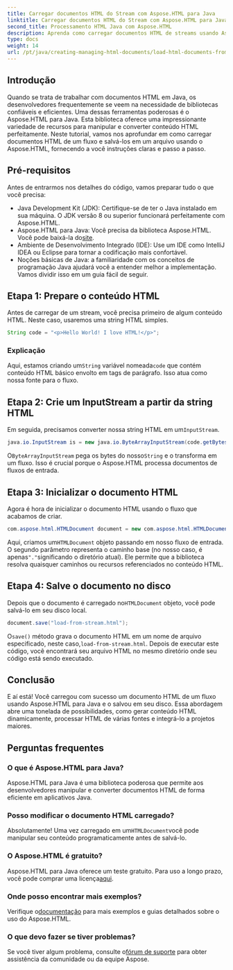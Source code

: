 ```yaml
---
title: Carregar documentos HTML do Stream com Aspose.HTML para Java
linktitle: Carregar documentos HTML do Stream com Aspose.HTML para Java
second_title: Processamento HTML Java com Aspose.HTML
description: Aprenda como carregar documentos HTML de streams usando Aspose.HTML para Java. Este guia fornece um tutorial passo a passo para manipulação HTML sem interrupções.
type: docs
weight: 14
url: /pt/java/creating-managing-html-documents/load-html-documents-from-stream/
---
```

## Introdução
Quando se trata de trabalhar com documentos HTML em Java, os desenvolvedores frequentemente se veem na necessidade de bibliotecas confiáveis e eficientes. Uma dessas ferramentas poderosas é o Aspose.HTML para Java. Esta biblioteca oferece uma impressionante variedade de recursos para manipular e converter conteúdo HTML perfeitamente. Neste tutorial, vamos nos aprofundar em como carregar documentos HTML de um fluxo e salvá-los em um arquivo usando o Aspose.HTML, fornecendo a você instruções claras e passo a passo.
## Pré-requisitos
Antes de entrarmos nos detalhes do código, vamos preparar tudo o que você precisa:
- Java Development Kit (JDK): Certifique-se de ter o Java instalado em sua máquina. O JDK versão 8 ou superior funcionará perfeitamente com Aspose.HTML.
-  Aspose.HTML para Java: Você precisa da biblioteca Aspose.HTML. Você pode baixá-la do[site](https://releases.aspose.com/html/java/).
- Ambiente de Desenvolvimento Integrado (IDE): Use um IDE como IntelliJ IDEA ou Eclipse para tornar a codificação mais confortável. 
- Noções básicas de Java: a familiaridade com os conceitos de programação Java ajudará você a entender melhor a implementação.
Vamos dividir isso em um guia fácil de seguir.
## Etapa 1: Prepare o conteúdo HTML
Antes de carregar de um stream, você precisa primeiro de algum conteúdo HTML. Neste caso, usaremos uma string HTML simples.
```java
String code = "<p>Hello World! I love HTML!</p>";
```
### Explicação
 Aqui, estamos criando um`String` variável nomeada`code` que contém conteúdo HTML básico envolto em tags de parágrafo. Isso atua como nossa fonte para o fluxo.
## Etapa 2: Crie um InputStream a partir da string HTML
 Em seguida, precisamos converter nossa string HTML em um`InputStream`.
```java
java.io.InputStream is = new java.io.ByteArrayInputStream(code.getBytes());
```

 O`ByteArrayInputStream` pega os bytes do nosso`String` e o transforma em um fluxo. Isso é crucial porque o Aspose.HTML processa documentos de fluxos de entrada.
## Etapa 3: Inicializar o documento HTML
Agora é hora de inicializar o documento HTML usando o fluxo que acabamos de criar.
```java
com.aspose.html.HTMLDocument document = new com.aspose.html.HTMLDocument(is, ".");
```

 Aqui, criamos um`HTMLDocument` objeto passando em nosso fluxo de entrada. O segundo parâmetro representa o caminho base (no nosso caso, é apenas`"."`significando o diretório atual). Ele permite que a biblioteca resolva quaisquer caminhos ou recursos referenciados no conteúdo HTML.
## Etapa 4: Salve o documento no disco
 Depois que o documento é carregado no`HTMLDocument` objeto, você pode salvá-lo em seu disco local.
```java
document.save("load-from-stream.html");
```

 O`save()` método grava o documento HTML em um nome de arquivo especificado, neste caso,`load-from-stream.html`. Depois de executar este código, você encontrará seu arquivo HTML no mesmo diretório onde seu código está sendo executado.
## Conclusão
E aí está! Você carregou com sucesso um documento HTML de um fluxo usando Aspose.HTML para Java e o salvou em seu disco. Essa abordagem abre uma tonelada de possibilidades, como gerar conteúdo HTML dinamicamente, processar HTML de várias fontes e integrá-lo a projetos maiores.

## Perguntas frequentes
### O que é Aspose.HTML para Java?
Aspose.HTML para Java é uma biblioteca poderosa que permite aos desenvolvedores manipular e converter documentos HTML de forma eficiente em aplicativos Java.
### Posso modificar o documento HTML carregado?
 Absolutamente! Uma vez carregado em um`HTMLDocument`você pode manipular seu conteúdo programaticamente antes de salvá-lo.
### O Aspose.HTML é gratuito?
 Aspose.HTML para Java oferece um teste gratuito. Para uso a longo prazo, você pode comprar uma licença[aqui](https://purchase.aspose.com/buy).
### Onde posso encontrar mais exemplos?
 Verifique o[documentação](https://reference.aspose.com/html/java/) para mais exemplos e guias detalhados sobre o uso do Aspose.HTML.
### O que devo fazer se tiver problemas?
 Se você tiver algum problema, consulte o[fórum de suporte](https://forum.aspose.com/c/html/29) para obter assistência da comunidade ou da equipe Aspose.